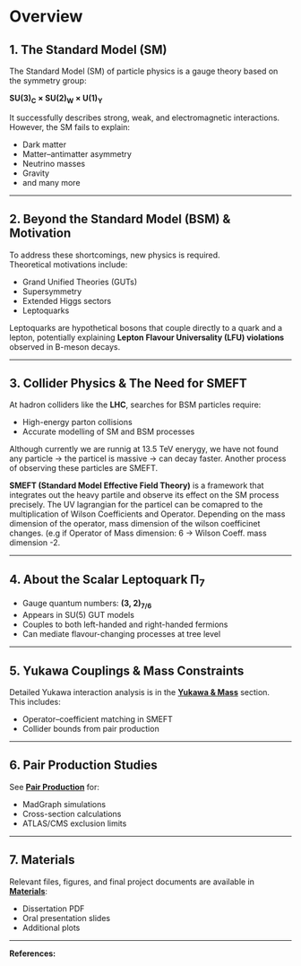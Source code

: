 # Overview
## 1. The Standard Model (SM)
The Standard Model (SM) of particle physics is a gauge theory based on the symmetry group:  

**SU(3)<sub>C</sub> × SU(2)<sub>W</sub> × U(1)<sub>Y</sub>**  

It successfully describes strong, weak, and electromagnetic interactions.  
However, the SM fails to explain:
- Dark matter  
- Matter–antimatter asymmetry  
- Neutrino masses  
- Gravity
- and many more

---

## 2. Beyond the Standard Model (BSM) & Motivation
To address these shortcomings, new physics is required.  
Theoretical motivations include:
- Grand Unified Theories (GUTs)
- Supersymmetry
- Extended Higgs sectors
- Leptoquarks

Leptoquarks are hypothetical bosons that couple directly to a quark and a lepton, potentially explaining **Lepton Flavour Universality (LFU) violations** observed in B-meson decays.

---

## 3. Collider Physics & The Need for SMEFT
At hadron colliders like the **LHC**, searches for BSM particles require:
- High-energy parton collisions  
- Accurate modelling of SM and BSM processes
  
Although currently we are runnig at 13.5 TeV enerygy, we have not found any particle 
-> the particel is massive 
-> can decay faster. 
Another process of observing these particles are SMEFT.

**SMEFT (Standard Model Effective Field Theory)** is a framework that integrates out the heavy partile and observe its effect on the SM process precisely. The UV lagrangian for the particel can be comapred to the multiplication of Wilson Coefficients and Operator. Depending on the mass dimension of the operator, mass dimension of the wilson coefficinet changes. 
(e.g if Operator of Mass dimension: 6 -> Wilson Coeff. mass dimension -2. 

---

## 4. About the Scalar Leptoquark Π<sub>7</sub>
- Gauge quantum numbers: **(3, 2)<sub>7/6</sub>**  
- Appears in SU(5) GUT models  
- Couples to both left-handed and right-handed fermions  
- Can mediate flavour-changing processes at tree level

---

## 5. Yukawa Couplings & Mass Constraints  
Detailed Yukawa interaction analysis is in the **[Yukawa & Mass](../Yukawa_and_Mass/)** section.  
This includes:
- Operator–coefficient matching in SMEFT  
- Collider bounds from pair production

---

## 6. Pair Production Studies  
See **[Pair Production](../Pair_Production/)** for:
- MadGraph simulations  
- Cross-section calculations  
- ATLAS/CMS exclusion limits

---

## 7. Materials  
Relevant files, figures, and final project documents are available in **[Materials](../Materials/)**:
- Dissertation PDF  
- Oral presentation slides  
- Additional plots

---

**References:**  

